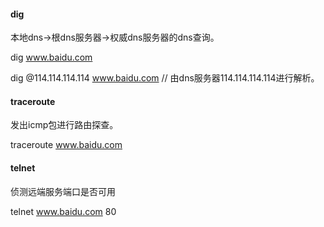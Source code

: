 #### dig
本地dns->根dns服务器->权威dns服务器的dns查询。

dig www.baidu.com

dig @114.114.114.114 www.baidu.com   // 由dns服务器114.114.114.114进行解析。

#### traceroute
发出icmp包进行路由探查。

traceroute www.baidu.com

#### telnet 
侦测远端服务端口是否可用

telnet www.baidu.com 80